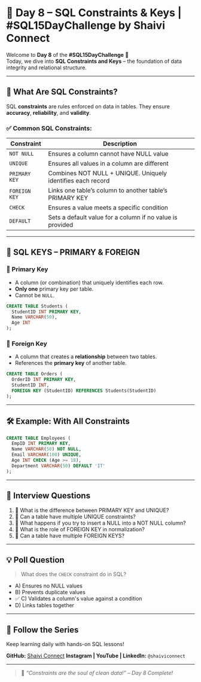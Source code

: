 
# 📘 Day 8 – SQL Constraints & Keys | #SQL15DayChallenge by Shaivi Connect

Welcome to **Day 8** of the **#SQL15DayChallenge** 🚀  
Today, we dive into **SQL Constraints and Keys** – the foundation of data integrity and relational structure.

---

## 🔐 What Are SQL Constraints?

SQL **constraints** are rules enforced on data in tables. They ensure **accuracy**, **reliability**, and **validity**.

### ✅ Common SQL Constraints:

| Constraint | Description |
|-----------|-------------|
| `NOT NULL` | Ensures a column cannot have NULL value |
| `UNIQUE` | Ensures all values in a column are different |
| `PRIMARY KEY` | Combines NOT NULL + UNIQUE. Uniquely identifies each record |
| `FOREIGN KEY` | Links one table’s column to another table’s PRIMARY KEY |
| `CHECK` | Ensures a value meets a specific condition |
| `DEFAULT` | Sets a default value for a column if no value is provided |

---

## 🔑 SQL KEYS – PRIMARY & FOREIGN

### 🔹 Primary Key

- A column (or combination) that uniquely identifies each row.
- **Only one** primary key per table.
- Cannot be `NULL`.

```sql
CREATE TABLE Students (
  StudentID INT PRIMARY KEY,
  Name VARCHAR(50),
  Age INT
);
````

### 🔹 Foreign Key

* A column that creates a **relationship** between two tables.
* References the **primary key** of another table.

```sql
CREATE TABLE Orders (
  OrderID INT PRIMARY KEY,
  StudentID INT,
  FOREIGN KEY (StudentID) REFERENCES Students(StudentID)
);
```

---

## 🛠 Example: With All Constraints

```sql
CREATE TABLE Employees (
  EmpID INT PRIMARY KEY,
  Name VARCHAR(50) NOT NULL,
  Email VARCHAR(100) UNIQUE,
  Age INT CHECK (Age >= 18),
  Department VARCHAR(50) DEFAULT 'IT'
);
```

---

## 🎯 Interview Questions

1. 🔹 What is the difference between PRIMARY KEY and UNIQUE?
2. 🔹 Can a table have multiple UNIQUE constraints?
3. 🔹 What happens if you try to insert a NULL into a NOT NULL column?
4. 🔹 What is the role of FOREIGN KEY in normalization?
5. 🔹 Can a table have multiple FOREIGN KEYS?

---

## 💡 Poll Question

> What does the `CHECK` constraint do in SQL?

* A) Ensures no NULL values
* B) Prevents duplicate values
* ✅ C) Validates a column's value against a condition
* D) Links tables together

---

## 🔗 Follow the Series

Keep learning daily with hands-on SQL lessons!

**GitHub:** [Shaivi Connect](https://shaiphali123.github.io/sql-15-day-challenge/)
**Instagram | YouTube | LinkedIn:** `@shaiviconnect`

---

> 🚀 *“Constraints are the soul of clean data!” – Day 8 Complete!*

```

